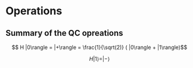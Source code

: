 # Operations

## Summary of the QC opreations


```math
  H |0\rangle = |+\rangle = \frac{1}{\sqrt(2)} ( |0\rangle + |1\rangle)
```
```math   
  H |1\rangle = |-\rangle 
```